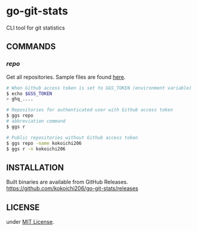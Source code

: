 # go-git-stats

CLI tool for git statistics

## COMMANDS

### _repo_

Get all repositories.
Sample files are found [here](./cmd/generate/_examples).

```sh
# When Github access token is set to GGS_TOKEN (environment variable)
$ echo $GSS_TOKEN
> ghq_....

# Repositories for authenticated user with Github access token
$ ggs repo
# abbreviation command
$ ggs r

# Public repositories without Github access token
$ ggs repo -name kokoichi206
$ ggs r -n kokoichi206
```

## INSTALLATION

Built binaries are available from GitHub Releases.
https://github.com/kokoichi206/go-git-stats/releases

## LICENSE

under [MIT License](./LICENSE).

